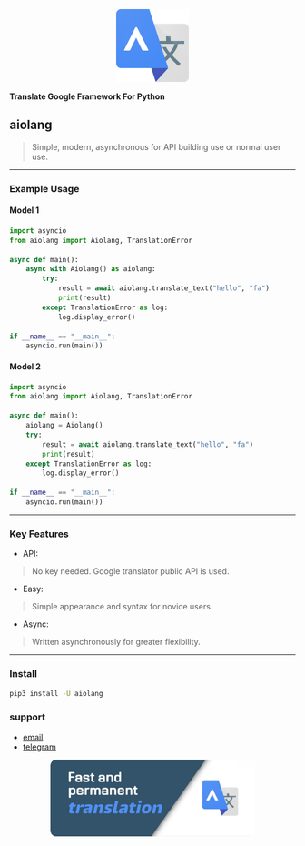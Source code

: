 <p align="center">
<img src="https://raw.githubusercontent.com/S5W1n72/aiolang/refs/heads/main/icon.png" alt="icon" width="128">
<br>

<b> Translate Google Framework For Python</b>
</p>

## aiolang

> Simple, modern, asynchronous for API building use or normal user use.

---

### Example Usage
#### Model 1
```python
import asyncio
from aiolang import Aiolang, TranslationError

async def main():
    async with Aiolang() as aiolang:
        try:
            result = await aiolang.translate_text("hello", "fa")
            print(result)
        except TranslationError as log:
            log.display_error()

if __name__ == "__main__":
    asyncio.run(main())
```
#### Model 2
```python
import asyncio
from aiolang import Aiolang, TranslationError

async def main():
    aiolang = Aiolang()
    try:
        result = await aiolang.translate_text("hello", "fa")
        print(result)
    except TranslationError as log:
        log.display_error()

if __name__ == "__main__":
    asyncio.run(main())
```
---

### Key Features

- API:
>No key needed. Google translator public API is used.

- Easy:
>Simple appearance and syntax for novice users.

- Async:
>Written asynchronously for greater flexibility.

---

### Install

```bash
pip3 install -U aiolang
```

### support
- [email](mailto:aiolang.python@gmail.com)
- [telegram](https://t.me/aiolang)

<p align="center">
<img src="https://raw.githubusercontent.com/S5W1n72/aiolang/refs/heads/main/cover.png" alt="cover", width="360">
</p>
